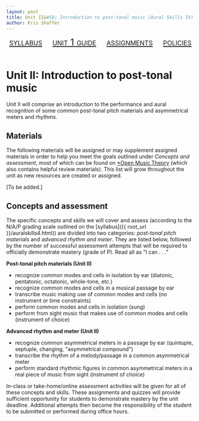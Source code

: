 ```yaml
---
layout: post
title: Unit II&#58; Introduction to post-tonal music (Aural Skills IV)
author: Kris Shaffer
---
```


<div style="text-align: center; font-size: 1.75em; font-variant: small-caps"><a href="./auralskills4.html">syllabus</a>&nbsp;&nbsp;&nbsp;&nbsp;<a href="./as4-unit1.html">unit 1 guide</a>&nbsp;&nbsp;&nbsp;&nbsp;<a href="./as4-assign.html">assignments</a>&nbsp;&nbsp;&nbsp;&nbsp;<a href="./policies.html">policies</a></div><br/>

# Unit II: Introduction to post-tonal music #

Unit II will comprise an introduction to the performance and aural recognition of some common post-tonal pitch materials and asymmetrical meters and rhythms.

## Materials ##

The following materials will be assigned or may supplement assigned materials in order to help you meet the goals outlined under *Concepts and assessment*, most of which can be found on [*Open Music Theory](http://openmusictheory.com) (which also contains helpful review materials). This list will grow throughout the unit as new resources are created or assigned.

[To be added.]

## Concepts and assessment ##

The specific concepts and skills we will cover and assess (according to the N/A/P grading scale outlined on the [syllabus]({{ root_url }}/auralskills4.html)) are divided into two categories: *post-tonal pitch materials* and *advanced rhythm and meter*. They are listed below, followed by the number of successful assessment attempts that will be required to officially demonstrate mastery (grade of P). Read all as "I can . . ."

**Post-tonal pitch materials (Unit II)**

- recognize common modes and cells in isolation by ear (diatonic, pentatonic, octatonic, whole-tone, etc.)    
- recognize common modes and cells in a musical passage by ear  
- transcribe music making use of common modes and cells (no instrument or time constraints)  
- perform common modes and cells in isolation (sung)  
- perform from sight music that makes use of common modes and cells (instrument of choice)  

**Advanced rhythm and meter (Unit II)**

- recognize common asymmetrical meters in a passage by ear (quintuple, septuple, changing, "asymmetrical compound")  
- transcribe the rhythm of a melody/passage in a common asymmetrical meter  
- perform standard rhythmic figures in common asymmetrical meters in a real piece of music from sight (instrument of choice)

In-class or take-home/online assessment activities will be given for all of these concepts and skills. These assignments and quizzes will provide sufficient opportunity for students to demonstrate mastery by the unit deadline. Additional attempts then become the responsibility of the student to be submitted or performed during office hours.
